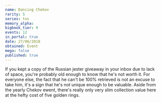 ```yaml
---
name: Dancing Chekov
rarity: 5
series: tos
memory_alpha:
bigbook_tier: 9
events: 12
in_portal: true
date: 27/06/2018
obtained: Event
mega: false
published: true
---
```


If you kept a copy of the Russian jester giveaway in your inbox due to lack of space, you're probably old enough to know that he's not worth it. For everyone else, the fact that he can't be 100% retrieved is not an excuse to take him, it's a sign that he's not unique enough to be valuable. Aside from the yearly Chekov ewent, there's really only very slim collection value here at the hefty cost of five golden rings.
